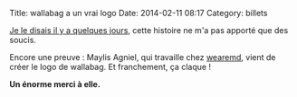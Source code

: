 Title: wallabag a un vrai logo
Date: 2014-02-11 08:17
Category: billets

[Je le disais il y a quelques jours]({filename}un-mal-pour-un-bien.md), cette histoire ne m'a pas apporté que des soucis.

Encore une preuve : Maylis Agniel, qui travaille chez [wearemd](http://wearemd.com/), vient de créer le logo de wallabag. Et franchement, ça claque !

**Un énorme merci à elle.**

